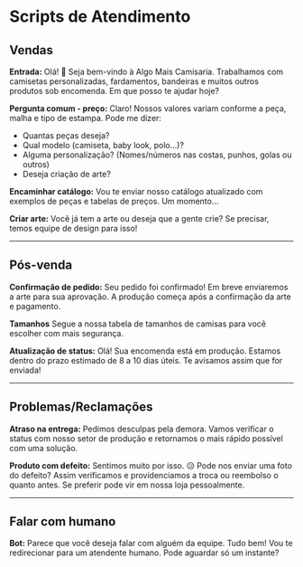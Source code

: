 # Scripts de Atendimento

## Vendas

**Entrada:**
Olá! 👋 Seja bem-vindo à Algo Mais Camisaria. Trabalhamos com camisetas personalizadas, fardamentos, bandeiras e muitos outros produtos sob encomenda. Em que posso te ajudar hoje?

**Pergunta comum - preço:**
Claro! Nossos valores variam conforme a peça, malha e tipo de estampa. Pode me dizer:
- Quantas peças deseja?
- Qual modelo (camiseta, baby look, polo...)?
- Alguma personalização? (Nomes/números nas costas, punhos, golas ou outros)
- Deseja criação de arte?

**Encaminhar catálogo:**
Vou te enviar nosso catálogo atualizado com exemplos de peças e tabelas de preços. Um momento...

**Criar arte:**
Você já tem a arte ou deseja que a gente crie? Se precisar, temos equipe de design para isso!

---

## Pós-venda

**Confirmação de pedido:**
Seu pedido foi confirmado! Em breve enviaremos a arte para sua aprovação. A produção começa após a confirmação da arte e pagamento.

**Tamanhos**
Segue a nossa tabela de tamanhos de camisas para você escolher com mais segurança. 

**Atualização de status:**
Olá! Sua encomenda está em produção. Estamos dentro do prazo estimado de 8 a 10 dias úteis. Te avisamos assim que for enviada!

---

## Problemas/Reclamações

**Atraso na entrega:**
Pedimos desculpas pela demora. Vamos verificar o status com nosso setor de produção e retornamos o mais rápido possível com uma solução.

**Produto com defeito:**
Sentimos muito por isso. 😥 Pode nos enviar uma foto do defeito? Assim verificamos e providenciamos a troca ou reembolso o quanto antes. Se preferir pode vir em nossa loja pessoalmente.

---

## Falar com humano

**Bot:**
Parece que você deseja falar com alguém da equipe. Tudo bem! Vou te redirecionar para um atendente humano. Pode aguardar só um instante?
